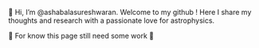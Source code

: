 👋 Hi, I’m @ashabalasureshwaran. Welcome to my github ! Here I share my thoughts and research with a passionate love for astrophysics.

🚧 For know this page still need some work 🚧

<!---
ashabalasureshwaran/ashabalasureshwaran is a ✨ special ✨ repository because its `README.md` (this file) appears on your GitHub profile.
You can click the Preview link to take a look at your changes.
--->
